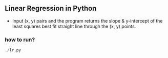 ## Linear Regression in Python

- Input (x, y) pairs and the program returns the slope & y-intercept
  of the least squares best fit straight line through the (x, y)
  points.

### how to run?

  ```python
  ./lr.py
  
